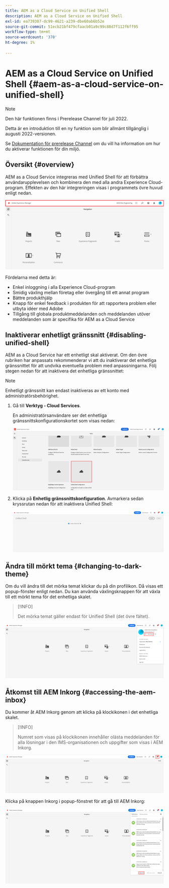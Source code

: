 ```yaml
---
title: AEM as a Cloud Service on Unified Shell
description: AEM as a Cloud Service on Unified Shell
exl-id: ea739307-dc99-4621-a239-dbe60ab6b52e
source-git-commit: 51ecb21bf479cfaacb01a9c99c88d7f112f6ff95
workflow-type: tm+mt
source-wordcount: '370'
ht-degree: 1%

---
```


# AEM as a Cloud Service on Unified Shell {#aem-as-a-cloud-service-on-unified-shell}

>[!NOTE]
>Den här funktionen finns i Prerelease Channel för juli 2022.
>
>Detta är en introduktion till en ny funktion som blir allmänt tillgänglig i augusti 2022-versionen.
>
>Se [Dokumentation för prerelease Channel](/help/release-notes/prerelease.md#enable-prerelease) om du vill ha information om hur du aktiverar funktionen för din miljö.

## Översikt {#overview}

AEM as a Cloud Service integreras med Unified Shell för att förbättra användarupplevelsen och kombinera den med alla andra Experience Cloud-program. Effekten av den här integreringen visas i programmets övre huvud enligt nedan.

![bild](/help/overview/assets/unifiedshell1.png)

Fördelarna med detta är:

* Enkel inloggning i alla Experience Cloud-program
* Smidig växling mellan företag eller övergång till ett annat program
* Bättre produkthjälp
* Knapp för enkel feedback i produkten för att rapportera problem eller utbyta idéer med Adobe
* Tillgång till globala produktmeddelanden och meddelanden utöver meddelanden som är specifika för AEM as a Cloud Service

## Inaktiverar enhetligt gränssnitt {#disabling-unified-shell}

AEM as a Cloud Service har ett enhetligt skal aktiverat. Om den övre rubriken har anpassats rekommenderar vi att du inaktiverar det enhetliga gränssnittet för att undvika eventuella problem med anpassningarna. Följ stegen nedan för att inaktivera det enhetliga gränssnittet:

>[!NOTE]
>Enhetligt gränssnitt kan endast inaktiveras av ett konto med administratörsbehörighet.

1. Gå till **Verktyg - Cloud Services**.

   En administratörsanvändare ser det enhetliga gränssnittskonfigurationskortet som visas nedan:

   ![bild](/help/overview/assets/unifiedshell2.png)

1. Klicka på **Enhetlig gränssnittskonfiguration**. Avmarkera sedan kryssrutan nedan för att inaktivera Unified Shell:

   ![bild](/help/overview/assets/unifiedshell3.png)

## Ändra till mörkt tema {#changing-to-dark-theme}

Om du vill ändra till det mörka temat klickar du på din profilikon. Då visas ett popup-fönster enligt nedan. Du kan använda växlingsknappen för att växla till ett mörkt tema för det enhetliga skalet.

>[!INFO]
>
>Det mörka temat gäller endast för Unified Shell (det övre fältet).

![bild](/help/overview/assets/unifiedshell4.png)

## Åtkomst till AEM Inkorg {#accessing-the-aem-inbox}

Du kommer åt AEM Inkorg genom att klicka på klockikonen i det enhetliga skalet.

>[!INFO]
>
> Numret som visas på klockikonen innehåller olästa meddelanden för alla lösningar i den IMS-organisationen och uppgifter som visas i AEM Inkorg.

![bild](/help/overview/assets/unifiedshell5.png)

Klicka på knappen Inkorg i popup-fönstret för att gå till AEM Inkorg:

![bild](/help/overview/assets/unifiedshell6.png)

